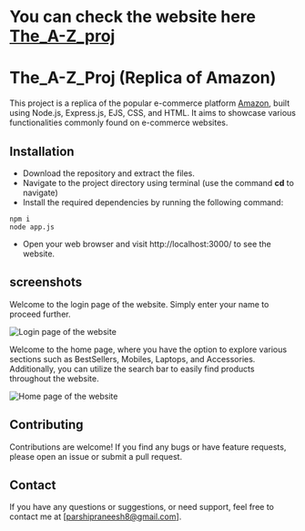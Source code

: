 # You can check the website here [The_A-Z_proj](https://a-z-project.glitch.me/)
# The_A-Z_Proj (Replica of Amazon)
This project is a replica of the popular e-commerce platform [Amazon](https://www.amazon.in/), built using Node.js, Express.js, EJS, CSS, and HTML. It aims to showcase various functionalities commonly found on e-commerce websites.

## Installation
* Download the repository and extract the files.
* Navigate to the project directory using terminal (use the command **cd** to navigate)
* Install the required dependencies by running the following command:
```
npm i
node app.js
```
* Open your web browser and visit http://localhost:3000/ to see the website.
## screenshots
Welcome to the login page of the website. Simply enter your name to proceed further.

![Login page of the website](https://github.com/PPraneesh/The_A-Z_Proj/assets/125351602/20c1544d-db4d-41c9-868b-bd4abb3e8387)
 
Welcome to the home page, where you have the option to explore various sections such as BestSellers, Mobiles, Laptops, and Accessories. Additionally, you can utilize the search bar to easily find products throughout the website.

![Home page of the website](https://github.com/PPraneesh/The_A-Z_Proj/assets/125351602/387ff843-b191-46b1-a793-6365e168600e)
## Contributing
Contributions are welcome! If you find any bugs or have feature requests, please open an issue or submit a pull request.
## Contact
If you have any questions or suggestions, or need support, feel free to contact me at [parshipraneesh8@gmail.com].
